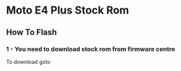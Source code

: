 # Moto E4 Plus Stock Rom

## How To Flash

### 1 - You need to download stock rom from firmware centre

To download goto 